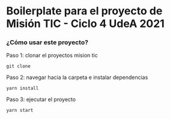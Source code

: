 # Boilerplate para el proyecto de Misión TIC - Ciclo 4 UdeA 2021

### ¿Cómo usar este proyecto?

Paso 1: clonar el proyectos mision tic

`git clone `

Paso 2: navegar hacia la carpeta e instalar dependencias

`yarn install`

Paso 3: ejecutar el proyecto

`yarn start`
